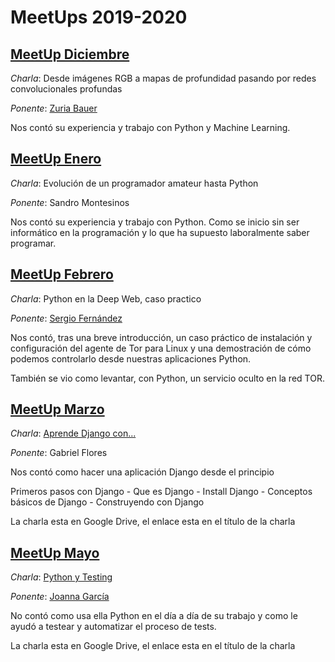 # MeetUps 2019-2020

## [MeetUp Diciembre](diciembre/PyDayZBH.pdf)

_Charla_: Desde imágenes RGB a mapas de profundidad pasando por redes convolucionales profundas

_Ponente_: [Zuria Bauer](https://twitter.com/zuriich92)

Nos contó su experiencia y trabajo con Python y Machine Learning.

## [MeetUp Enero](enero/Evolución%20de%20un%20programador%20amateur%20hasta%20Python%20(public).pptx)

_Charla_: Evolución de un programador amateur hasta Python

_Ponente_: Sandro Montesinos

Nos contó su experiencia y trabajo con Python. Como se inicio sin ser
informático en la programación y lo que ha supuesto laboralmente saber
programar.

## [MeetUp Febrero](https://github.com/serfer2/python-deepweb/blob/0c2055414b7e4f53342e096b9e7e2a1047040c77/README.md)

_Charla_:
Python en la Deep Web, caso practico

_Ponente_: [Sergio Fernández](mailto:serfer2@gmail.com)

Nos contó, tras una breve introducción, un caso práctico de instalación y
configuración del agente de Tor para Linux y una demostración de cómo podemos
controlarlo desde nuestras aplicaciones Python.

También se vio como levantar, con Python, un servicio oculto en la red TOR.

## [MeetUp Marzo](https://goo.gl/QEqJ4W)

_Charla_:
[Aprende Django con...](https://goo.gl/QEqJ4W)

_Ponente_: Gabriel Flores

Nos contó como hacer una aplicación Django desde el principio

Primeros pasos con Django
    - Que es Django
    - Install Django
    - Conceptos básicos de Django
    - Construyendo con Django

La charla esta en Google Drive, el enlace esta en el título de la charla


## [MeetUp Mayo](https://drive.google.com/file/d/1tep1wtwG_nfxQ6SYD83FKIR7pe2nkKrg/view)

_Charla_: [Python y Testing](https://drive.google.com/file/d/1tep1wtwG_nfxQ6SYD83FKIR7pe2nkKrg/view)

_Ponente_: [Joanna García](www.linkedin.com/in/joannagarcia/)

No contó como usa ella Python en el día a día de su trabajo y como le ayudó a testear y automatizar el proceso de tests.

La charla esta en Google Drive, el enlace esta en el título de la charla